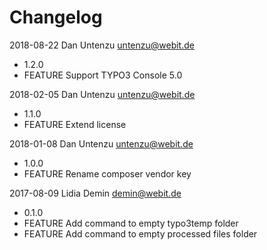 Changelog
=========

2018-08-22 Dan Untenzu <untenzu@webit.de>

  * 1.2.0
  * FEATURE Support TYPO3 Console 5.0

2018-02-05 Dan Untenzu <untenzu@webit.de>

  * 1.1.0
  * FEATURE Extend license

2018-01-08 Dan Untenzu <untenzu@webit.de>

  * 1.0.0
  * FEATURE Rename composer vendor key

2017-08-09 Lidia Demin <demin@webit.de>

  * 0.1.0
  * FEATURE Add command to empty typo3temp folder
  * FEATURE Add command to empty processed files folder
